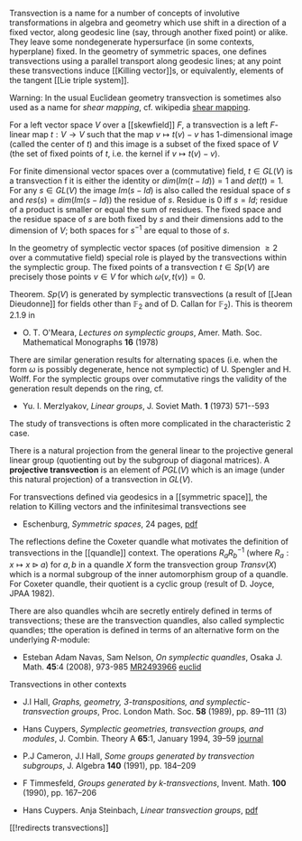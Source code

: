Transvection is a name for a number of concepts of involutive transformations in algebra and geometry which use shift in a direction of a fixed vector, along geodesic line (say, through another fixed point) or alike. They leave some nondegenerate hypersurface (in some contexts, hyperplane) fixed. In the geometry of symmetric spaces, one defines transvections using a parallel transport along geodesic lines; at any point these transvections induce [[Killing vector]]s, or equivalently, elements of the tangent [[Lie triple system]].

Warning: In the usual Euclidean geometry transvection is sometimes also used as a name for _shear mapping_,  cf. wikipedia [shear mapping](http://en.wikipedia.org/wiki/Shear_mapping).

For a left vector space $V$ over a [[skewfield]] $F$, a transvection is a left $F$-linear map $t:V\to V$ such that the map $v\mapsto t(v)-v$ has 1-dimensional image (called the center of $t$) and this image is a subset of the fixed space of $V$ (the set of fixed points of $t$, i.e. the kernel if $v\mapsto t(v)-v$).

For finite dimensional vector spaces over a (commutative) field, $t\in GL(V)$ is a transvection f it is either the identity or $dim(Im(t-Id))=1$ and $det(t) = 1$. For any $s\in GL(V)$ the image $Im(s-Id)$ is also called the residual space of $s$ and $res(s) = dim(Im(s-Id))$ the residue of $s$. Residue is $0$ iff $s=Id$; residue of a product is smaller or equal the sum of residues. The fixed space and the residue space of $s$ are both fixed by $s$ and their dimensions add to the dimension of $V$; both spaces for $s^{-1}$ are equal to those of $s$. 

In the geometry of symplectic vector spaces (of positive dimension $\geq 2$ over a commutative field) special role is played by
the transvections within the symplectic group. The fixed points of a 
transvection $t\in Sp(V)$ are precisely those points $v\in V$ for which $\omega(v,t(v))=0$. 

Theorem. $Sp(V)$ is generated by symplectic transvections (a result of [[Jean Dieudonne]] for fields other than $\mathbb{F}_2$ and of D. Callan for $\mathbb{F}_2$). This is theorem 2.1.9 in

* O. T. O'Meara, _Lectures on symplectic groups_, Amer. Math. Soc. Mathematical Monographs __16__ (1978)

There are similar generation results for alternating spaces (i.e. when the form $\omega$ is possibly degenerate, hence not symplectic)
of U. Spengler and H. Wolff. For the symplectic groups over commutative rings the validity of the generation result depends on the ring, cf.

* Yu. I. Merzlyakov, _Linear groups_, J. Soviet Math. __1__ (1973) 571--593

The study of transvections is often more complicated in the characteristic 2 case.

There is a natural projection from the general linear to the projective general linear group (quotienting out by the subgroup of diagonal matrices). A __projective transvection__ is an element of $PGL(V)$ which is an image (under this natural projection) of a transvection in
$GL(V)$.

For transvections defined via geodesics in a [[symmetric space]], the relation to Killing vectors and the infinitesimal transvections see 

* Eschenburg, _Symmetric spaces_, 24 pages, [pdf](http://www.math.uni-augsburg.de/~eschenbu/symspace.pdf)

The reflections define the Coxeter quandle what motivates the definition of transvections in the [[quandle]] context. 
The operations $R_a R_b^{-1}$ (where $R_a: x\mapsto x\triangleright a$) for $a,b$ in a quandle $X$ form the transvection group
$Transv(X)$ which is a normal subgroup of the inner automorphism group of a quandle. For Coxeter quandle, their quotient is a cyclic group (result of D. Joyce, JPAA 1982).

There are also quandles whcih are secretly entirely defined in terms of transvections; these are the transvection quandles, also called
symplectic quandles; tthe operation is defined in terms of an alternative form on the underlying $R$-module:

* Esteban Adam Navas, Sam Nelson, _On symplectic quandles_, Osaka J. Math. __45__:4 (2008), 973-985 [MR2493966](http://www.ams.org/mathscinet-getitem?mr=2493966) [euclid](http://projecteuclid.org/euclid.ojm/1227708829)


Transvections in other contexts

* J.I Hall, _Graphs, geometry, 3-transpositions, and symplectic-transvection groups_, Proc. London Math. Soc. __58__ (1989), pp. 89&#8211;111 (3)

* Hans Cuypers, _Symplectic geometries, transvection groups, and modules_, J. Combin. Theory A __65__:1, January 1994, 39&#8211;59 [journal](http://www.sciencedirect.com/science/article/pii/0097316594900361)

* P.J Cameron, J.I Hall, _Some groups generated by transvection subgroups_, J. Algebra __140__ (1991), pp. 184&#8211;209

* F Timmesfeld, _Groups generated by k-transvections_, Invent. Math. __100__ (1990), pp. 167&#8211;206

* Hans Cuypers. Anja Steinbach, _Linear transvection groups_, [pdf]()

[[!redirects transvections]]
    